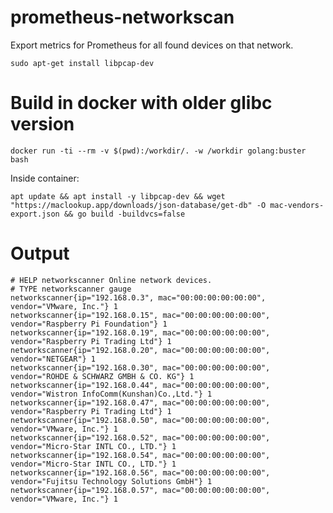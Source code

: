 # prometheus-networkscan
Export metrics for Prometheus for all found devices on that network.

`sudo apt-get install libpcap-dev`

# Build in docker with older glibc version
`docker run -ti --rm -v $(pwd):/workdir/. -w /workdir golang:buster bash`

Inside container:

`apt update && apt install -y libpcap-dev && wget "https://maclookup.app/downloads/json-database/get-db" -O mac-vendors-export.json && go build -buildvcs=false`

# Output
```
# HELP networkscanner Online network devices.
# TYPE networkscanner gauge
networkscanner{ip="192.168.0.3", mac="00:00:00:00:00:00", vendor="VMware, Inc."} 1
networkscanner{ip="192.168.0.15", mac="00:00:00:00:00:00", vendor="Raspberry Pi Foundation"} 1
networkscanner{ip="192.168.0.19", mac="00:00:00:00:00:00", vendor="Raspberry Pi Trading Ltd"} 1
networkscanner{ip="192.168.0.20", mac="00:00:00:00:00:00", vendor="NETGEAR"} 1
networkscanner{ip="192.168.0.30", mac="00:00:00:00:00:00", vendor="ROHDE & SCHWARZ GMBH & CO. KG"} 1
networkscanner{ip="192.168.0.44", mac="00:00:00:00:00:00", vendor="Wistron InfoComm(Kunshan)Co.,Ltd."} 1
networkscanner{ip="192.168.0.47", mac="00:00:00:00:00:00", vendor="Raspberry Pi Trading Ltd"} 1
networkscanner{ip="192.168.0.50", mac="00:00:00:00:00:00", vendor="VMware, Inc."} 1
networkscanner{ip="192.168.0.52", mac="00:00:00:00:00:00", vendor="Micro-Star INTL CO., LTD."} 1
networkscanner{ip="192.168.0.54", mac="00:00:00:00:00:00", vendor="Micro-Star INTL CO., LTD."} 1
networkscanner{ip="192.168.0.56", mac="00:00:00:00:00:00", vendor="Fujitsu Technology Solutions GmbH"} 1
networkscanner{ip="192.168.0.57", mac="00:00:00:00:00:00", vendor="VMware, Inc."} 1
```